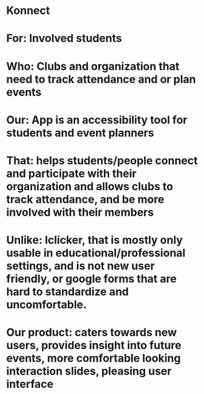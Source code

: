 # Konnect
# For: Involved students
# Who:  Clubs and organization that need to track attendance and or plan events
# Our: App is an accessibility tool for students and event planners
# That: helps students/people connect and participate with their organization and allows clubs to track attendance, and be more involved with their members
# Unlike: Iclicker,  that is mostly only usable in educational/professional settings, and is not new user friendly, or google forms that are hard to standardize and uncomfortable.
# Our product: caters towards new users, provides insight into future events, more comfortable looking interaction slides, pleasing user interface
